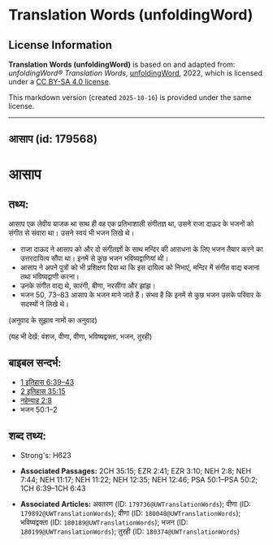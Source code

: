 # Translation Words (unfoldingWord)

## License Information

**Translation Words (unfoldingWord)** is based on and adapted from: _unfoldingWord® Translation Words_, [unfoldingWord](https://unfoldingword.org/utw), 2022, which is licensed under a [CC BY-SA 4.0 license](https://creativecommons.org/licenses/by-sa/4.0/legalcode.en).

This markdown version (created `2025-10-16`) is provided under the same license.



--------------------------------

## आसाप (id: 179568)

आसाप
====

तथ्य:
-----

आसाप एक लेवीय याजक था साथ ही वह एक प्रतिभाशाली संगीतज्ञ था, उसने राजा दाऊद के भजनों को संगीत से संवारा था। उसने स्वयं भी भजन लिखे थे।

* राजा दाऊद ने आसाप को और दो संगीतज्ञों के साथ मन्दिर की आराधना के लिए भजन तैयार करने का उत्तरदायित्व सौंपा था। इनमें से कुछ भजन भविष्यद्वाणियां थी।
* आसाप ने अपने पुत्रों को भी प्रशिक्षण दिया था कि इस दायित्व को निभाएं, मन्दिर में संगीत वाद्य बजाना तथा भविष्यद्वाणी करना।
* उनके संगीत वाद्य थे, सारंगी, बीणा, नरसींगा और झांझ।
* भजन 50, 73–83 आसाप के भजन माने जाते हैं। संभव है कि इनमें से कुछ भजन उसके परिवार के सदस्यों ने लिखे थे।

(अनुवाद के सुझाव नामों का अनुवाद)

(यह भी देखें: वंशज, वीणा, वीणा, भविष्यद्वक्ता, भजन, तुरही)

बाइबल सन्दर्भ:
--------------

* [1 इतिहास 6:39–43](https://ref.ly/1Chr0:0)
* [2 इतिहास 35:15](https://ref.ly/2Chr0:0)
* [नहेम्याह 2:8](https://ref.ly/Neh2:8)
* भजन 50:1–2

शब्द तथ्य:
----------

* Strong's: H623

* **Associated Passages:** 2CH 35:15; EZR 2:41; EZR 3:10; NEH 2:8; NEH 7:44; NEH 11:17; NEH 11:22; NEH 12:35; NEH 12:46; PSA 50:1–PSA 50:2; 1CH 6:39–1CH 6:43
* **Associated Articles:** अवतरण (ID: `179736@UWTranslationWords`); वीणा (ID: `179892@UWTranslationWords`); वीणा (ID: `180048@UWTranslationWords`); भविष्यद्वक्ता (ID: `180189@UWTranslationWords`); भजन (ID: `180199@UWTranslationWords`); तुरही (ID: `180374@UWTranslationWords`)

